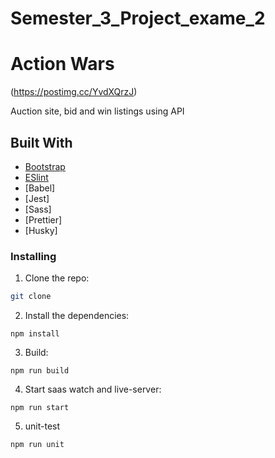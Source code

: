 # Semester_3_Project_exame_2

# Action Wars

(https://postimg.cc/YvdXQrzJ)

Auction site, bid and win listings using API

## Built With

-   [Bootstrap](https://getbootstrap.com)
-   [ESlint](https://eslint.org/)
-   [Babel]
-   [Jest]
-   [Sass]
-   [Prettier]
-   [Husky]

### Installing

1. Clone the repo:

```bash
git clone
```

2. Install the dependencies:

```
npm install

```

3. Build:

```
npm run build

```

4. Start saas watch and live-server:

```
npm run start
```

5. unit-test

```
npm run unit
```
